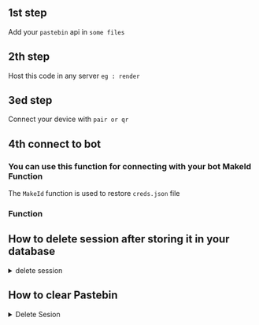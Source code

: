 ## 1st step

Add your `pastebin` api in `some files`

## 2th step

Host this code in any server `eg : render`


## 3ed step

Connect your device with `pair or qr`

## 4th connect to bot

### You can use this function for connecting with your bot MakeId Function

The `MakeId` function is used to restore `creds.json` file 

### Function 



## How to delete session after storing it in your database 

<details close>
<summary>delete session</summary>
    
## Sathyam Paranja Enikariyila :)


</details>

## How to clear Pastebin

<details close>
<summary>Delete Sesion</summary>
    

## Sathyam Paranja Enik ariyila :)
